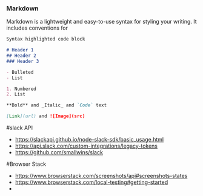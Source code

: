 
### Markdown

Markdown is a lightweight and easy-to-use syntax for styling your writing. It includes conventions for

```markdown
Syntax highlighted code block

# Header 1
## Header 2
### Header 3

- Bulleted
- List

1. Numbered
2. List

**Bold** and _Italic_ and `Code` text

[Link](url) and ![Image](src)
```


#slack API
- https://slackapi.github.io/node-slack-sdk/basic_usage.html
- https://api.slack.com/custom-integrations/legacy-tokens
- https://github.com/smallwins/slack

#Browser Stack
- https://www.browserstack.com/screenshots/api#screenshots-states
- https://www.browserstack.com/local-testing#getting-started
-

